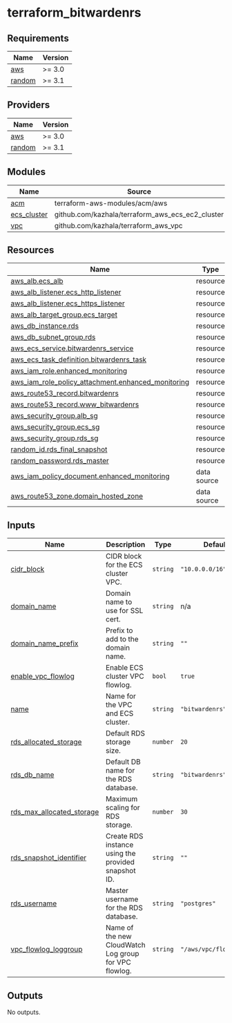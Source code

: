 # terraform_bitwardenrs

<!-- BEGINNING OF PRE-COMMIT-TERRAFORM DOCS HOOK -->
## Requirements

| Name | Version |
|------|---------|
| <a name="requirement_aws"></a> [aws](#requirement\_aws) | >= 3.0 |
| <a name="requirement_random"></a> [random](#requirement\_random) | >= 3.1 |

## Providers

| Name | Version |
|------|---------|
| <a name="provider_aws"></a> [aws](#provider\_aws) | >= 3.0 |
| <a name="provider_random"></a> [random](#provider\_random) | >= 3.1 |

## Modules

| Name | Source | Version |
|------|--------|---------|
| <a name="module_acm"></a> [acm](#module\_acm) | terraform-aws-modules/acm/aws | ~> v2.0 |
| <a name="module_ecs_cluster"></a> [ecs\_cluster](#module\_ecs\_cluster) | github.com/kazhala/terraform_aws_ecs_ec2_cluster |  |
| <a name="module_vpc"></a> [vpc](#module\_vpc) | github.com/kazhala/terraform_aws_vpc |  |

## Resources

| Name | Type |
|------|------|
| [aws_alb.ecs_alb](https://registry.terraform.io/providers/hashicorp/aws/latest/docs/resources/alb) | resource |
| [aws_alb_listener.ecs_http_listener](https://registry.terraform.io/providers/hashicorp/aws/latest/docs/resources/alb_listener) | resource |
| [aws_alb_listener.ecs_https_listener](https://registry.terraform.io/providers/hashicorp/aws/latest/docs/resources/alb_listener) | resource |
| [aws_alb_target_group.ecs_target](https://registry.terraform.io/providers/hashicorp/aws/latest/docs/resources/alb_target_group) | resource |
| [aws_db_instance.rds](https://registry.terraform.io/providers/hashicorp/aws/latest/docs/resources/db_instance) | resource |
| [aws_db_subnet_group.rds](https://registry.terraform.io/providers/hashicorp/aws/latest/docs/resources/db_subnet_group) | resource |
| [aws_ecs_service.bitwardenrs_service](https://registry.terraform.io/providers/hashicorp/aws/latest/docs/resources/ecs_service) | resource |
| [aws_ecs_task_definition.bitwardenrs_task](https://registry.terraform.io/providers/hashicorp/aws/latest/docs/resources/ecs_task_definition) | resource |
| [aws_iam_role.enhanced_monitoring](https://registry.terraform.io/providers/hashicorp/aws/latest/docs/resources/iam_role) | resource |
| [aws_iam_role_policy_attachment.enhanced_monitoring](https://registry.terraform.io/providers/hashicorp/aws/latest/docs/resources/iam_role_policy_attachment) | resource |
| [aws_route53_record.bitwardenrs](https://registry.terraform.io/providers/hashicorp/aws/latest/docs/resources/route53_record) | resource |
| [aws_route53_record.www_bitwardenrs](https://registry.terraform.io/providers/hashicorp/aws/latest/docs/resources/route53_record) | resource |
| [aws_security_group.alb_sg](https://registry.terraform.io/providers/hashicorp/aws/latest/docs/resources/security_group) | resource |
| [aws_security_group.ecs_sg](https://registry.terraform.io/providers/hashicorp/aws/latest/docs/resources/security_group) | resource |
| [aws_security_group.rds_sg](https://registry.terraform.io/providers/hashicorp/aws/latest/docs/resources/security_group) | resource |
| [random_id.rds_final_snapshot](https://registry.terraform.io/providers/hashicorp/random/latest/docs/resources/id) | resource |
| [random_password.rds_master](https://registry.terraform.io/providers/hashicorp/random/latest/docs/resources/password) | resource |
| [aws_iam_policy_document.enhanced_monitoring](https://registry.terraform.io/providers/hashicorp/aws/latest/docs/data-sources/iam_policy_document) | data source |
| [aws_route53_zone.domain_hosted_zone](https://registry.terraform.io/providers/hashicorp/aws/latest/docs/data-sources/route53_zone) | data source |

## Inputs

| Name | Description | Type | Default | Required |
|------|-------------|------|---------|:--------:|
| <a name="input_cidr_block"></a> [cidr\_block](#input\_cidr\_block) | CIDR block for the ECS cluster VPC. | `string` | `"10.0.0.0/16"` | no |
| <a name="input_domain_name"></a> [domain\_name](#input\_domain\_name) | Domain name to use for SSL cert. | `string` | n/a | yes |
| <a name="input_domain_name_prefix"></a> [domain\_name\_prefix](#input\_domain\_name\_prefix) | Prefix to add to the domain name. | `string` | `""` | no |
| <a name="input_enable_vpc_flowlog"></a> [enable\_vpc\_flowlog](#input\_enable\_vpc\_flowlog) | Enable ECS cluster VPC flowlog. | `bool` | `true` | no |
| <a name="input_name"></a> [name](#input\_name) | Name for the VPC and ECS cluster. | `string` | `"bitwardenrs"` | no |
| <a name="input_rds_allocated_storage"></a> [rds\_allocated\_storage](#input\_rds\_allocated\_storage) | Default RDS storage size. | `number` | `20` | no |
| <a name="input_rds_db_name"></a> [rds\_db\_name](#input\_rds\_db\_name) | Default DB name for the RDS database. | `string` | `"bitwardenrs"` | no |
| <a name="input_rds_max_allocated_storage"></a> [rds\_max\_allocated\_storage](#input\_rds\_max\_allocated\_storage) | Maximum scaling for RDS storage. | `number` | `30` | no |
| <a name="input_rds_snapshot_identifier"></a> [rds\_snapshot\_identifier](#input\_rds\_snapshot\_identifier) | Create RDS instance using the provided snapshot ID. | `string` | `""` | no |
| <a name="input_rds_username"></a> [rds\_username](#input\_rds\_username) | Master username for the RDS database. | `string` | `"postgres"` | no |
| <a name="input_vpc_flowlog_loggroup"></a> [vpc\_flowlog\_loggroup](#input\_vpc\_flowlog\_loggroup) | Name of the new CloudWatch Log group for VPC flowlog. | `string` | `"/aws/vpc/flowlogs/"` | no |

## Outputs

No outputs.
<!-- END OF PRE-COMMIT-TERRAFORM DOCS HOOK -->
